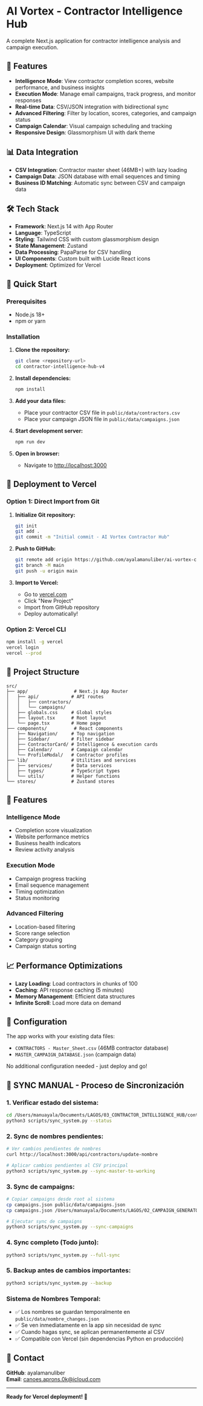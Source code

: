 # AI Vortex - Contractor Intelligence Hub

A complete Next.js application for contractor intelligence analysis and campaign execution.

## 🚀 Features

- **Intelligence Mode**: View contractor completion scores, website performance, and business insights
- **Execution Mode**: Manage email campaigns, track progress, and monitor responses
- **Real-time Data**: CSV/JSON integration with bidirectional sync
- **Advanced Filtering**: Filter by location, scores, categories, and campaign status
- **Campaign Calendar**: Visual campaign scheduling and tracking
- **Responsive Design**: Glassmorphism UI with dark theme

## 📊 Data Integration

- **CSV Integration**: Contractor master sheet (46MB+) with lazy loading
- **Campaign Data**: JSON database with email sequences and timing
- **Business ID Matching**: Automatic sync between CSV and campaign data

## 🛠 Tech Stack

- **Framework**: Next.js 14 with App Router
- **Language**: TypeScript
- **Styling**: Tailwind CSS with custom glassmorphism design
- **State Management**: Zustand
- **Data Processing**: PapaParse for CSV handling
- **UI Components**: Custom built with Lucide React icons
- **Deployment**: Optimized for Vercel

## 🚀 Quick Start

### Prerequisites

- Node.js 18+ 
- npm or yarn

### Installation

1. **Clone the repository:**
   ```bash
   git clone <repository-url>
   cd contractor-intelligence-hub-v4
   ```

2. **Install dependencies:**
   ```bash
   npm install
   ```

3. **Add your data files:**
   - Place your contractor CSV file in `public/data/contractors.csv`
   - Place your campaign JSON file in `public/data/campaigns.json`

4. **Start development server:**
   ```bash
   npm run dev
   ```

5. **Open in browser:**
   - Navigate to [http://localhost:3000](http://localhost:3000)

## 🚀 Deployment to Vercel

### Option 1: Direct Import from Git

1. **Initialize Git repository:**
   ```bash
   git init
   git add .
   git commit -m "Initial commit - AI Vortex Contractor Hub"
   ```

2. **Push to GitHub:**
   ```bash
   git remote add origin https://github.com/ayalamanuliber/ai-vortex-contractor-hub.git
   git branch -M main
   git push -u origin main
   ```

3. **Import to Vercel:**
   - Go to [vercel.com](https://vercel.com)
   - Click "New Project"
   - Import from GitHub repository
   - Deploy automatically!

### Option 2: Vercel CLI

```bash
npm install -g vercel
vercel login
vercel --prod
```

## 📁 Project Structure

```
src/
├── app/                 # Next.js App Router
│   ├── api/            # API routes
│   │   ├── contractors/
│   │   └── campaigns/
│   ├── globals.css     # Global styles
│   ├── layout.tsx      # Root layout
│   └── page.tsx        # Home page
├── components/          # React components
│   ├── Navigation/     # Top navigation
│   ├── Sidebar/        # Filter sidebar
│   ├── ContractorCard/ # Intelligence & execution cards
│   ├── Calendar/       # Campaign calendar
│   └── ProfileModal/   # Contractor profiles
├── lib/                # Utilities and services
│   ├── services/       # Data services
│   ├── types/          # TypeScript types
│   └── utils/          # Helper functions
└── stores/             # Zustand stores
```

## 🎨 Features

### Intelligence Mode
- Completion score visualization
- Website performance metrics
- Business health indicators
- Review activity analysis

### Execution Mode
- Campaign progress tracking
- Email sequence management
- Timing optimization
- Status monitoring

### Advanced Filtering
- Location-based filtering
- Score range selection
- Category grouping
- Campaign status sorting

## 📈 Performance Optimizations

- **Lazy Loading**: Load contractors in chunks of 100
- **Caching**: API response caching (5 minutes)
- **Memory Management**: Efficient data structures
- **Infinite Scroll**: Load more data on demand

## 🔧 Configuration

The app works with your existing data files:
- `CONTRACTORS - Master_Sheet.csv` (46MB contractor database)
- `MASTER_CAMPAIGN_DATABASE.json` (campaign data)

No additional configuration needed - just deploy and go!

## 🔄 **SYNC MANUAL - Proceso de Sincronización**

### **1. Verificar estado del sistema:**
```bash
cd /Users/manuayala/Documents/LAGOS/03_CONTRACTOR_INTELLIGENCE_HUB/contractor-intelligence-hub-v4
python3 scripts/sync_system.py --status
```

### **2. Sync de nombres pendientes:**
```bash
# Ver cambios pendientes de nombres
curl http://localhost:3000/api/contractors/update-nombre

# Aplicar cambios pendientes al CSV principal
python3 scripts/sync_system.py --sync-master-to-working
```

### **3. Sync de campaigns:**
```bash
# Copiar campaigns desde root al sistema
cp campaigns.json public/data/campaigns.json
cp campaigns.json /Users/manuayala/Documents/LAGOS/02_CAMPAIGN_GENERATOR/data/MASTER_CAMPAIGN_DATABASE.json

# Ejecutar sync de campaigns
python3 scripts/sync_system.py --sync-campaigns
```

### **4. Sync completo (Todo junto):**
```bash
python3 scripts/sync_system.py --full-sync
```

### **5. Backup antes de cambios importantes:**
```bash
python3 scripts/sync_system.py --backup
```

### **Sistema de Nombres Temporal:**
- ✅ Los nombres se guardan temporalmente en `public/data/nombre_changes.json`
- ✅ Se ven inmediatamente en la app sin necesidad de sync
- ✅ Cuando hagas sync, se aplican permanentemente al CSV
- ✅ Compatible con Vercel (sin dependencias Python en producción)

## 📧 Contact

**GitHub**: ayalamanuliber  
**Email**: canoes.aprons.0k@icloud.com

---

**Ready for Vercel deployment! 🚀**
